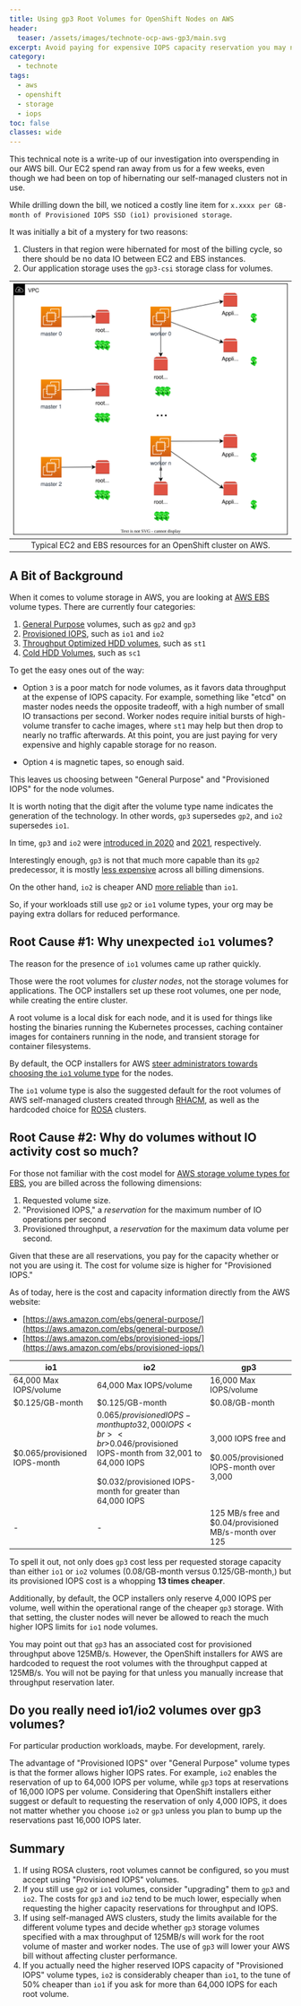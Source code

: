 ```yaml
---
title: Using gp3 Root Volumes for OpenShift Nodes on AWS
header:
  teaser: /assets/images/technote-ocp-aws-gp3/main.svg
excerpt: Avoid paying for expensive IOPS capacity reservation you may not need
category:
  - technote
tags:
  - aws
  - openshift
  - storage
  - iops
toc: false
classes: wide
---
```


This technical note is a write-up of our investigation into overspending in our AWS bill. Our EC2 spend ran away from us for a few weeks, even though we had been on top of hibernating our self-managed clusters not in use.

While drilling down the bill, we noticed a costly line item for `x.xxxx per GB-month of Provisioned IOPS SSD (io1) provisioned storage`.

It was initially a bit of a mystery for two reasons:

1. Clusters in that region were hibernated for most of the billing cycle, so there should be no data IO between EC2 and EBS instances.
2. Our application storage uses the `gp3-csi` storage class for volumes.

| ![Deployment diagram with AWS VPC containing the EC2 instances for OpenShift master and worker nodes. All nodes have an attached root volume of type "io1" and worker nodes have extra application volumes of type "gp3". The "io" volumes have multiple current signs next to them to indicate their higher cost.](/assets/images/technote-ocp-aws-gp3/main.svg) |
|:--:|
| Typical EC2 and EBS resources for an OpenShift cluster on AWS. |

## A Bit of Background

When it comes to volume storage in AWS, you are looking at [AWS EBS](https://aws.amazon.com/ebs/) volume types. There are currently four categories:

1. [General Purpose](https://aws.amazon.com/ebs/general-purpose/) volumes, such as `gp2` and `gp3`
2. [Provisioned IOPS](https://aws.amazon.com/ebs/provisioned-iops/), such as `io1` and `io2`
3. [Throughput Optimized HDD volumes](https://aws.amazon.com/ebs/throughput-optimized/), such as `st1`
4. [Cold HDD Volumes](https://aws.amazon.com/ebs/cold-hdd/), such as `sc1`

To get the easy ones out of the way:

- Option `3` is a poor match for node volumes, as it favors data throughput at the expense of IOPS capacity. For example, something like "etcd" on master nodes needs the opposite tradeoff, with a high number of small IO transactions per second. Worker nodes require initial bursts of high-volume transfer to cache images, where `st1` may help but then drop to nearly no traffic afterwards. At this point, you are just paying for very expensive and highly capable storage for no reason.

- Option `4` is magnetic tapes, so enough said.

This leaves us choosing between "General Purpose" and "Provisioned IOPS" for the node volumes.

It is worth noting that the digit after the volume type name indicates the generation of the technology. In other words, `gp3` supersedes `gp2`, and `io2` supersedes `io1`.

In time, `gp3` and `io2` were [introduced in 2020](https://aws.amazon.com/about-aws/whats-new/2020/12/introducing-new-amazon-ebs-general-purpose-volumes-gp3/) and [2021](https://aws.amazon.com/about-aws/whats-new/2021/07/aws-announces-general-availability-amazon-ebs-block-express-volumes/), respectively.

Interestingly enough, `gp3` is not that much more capable than its `gp2` predecessor, it is mostly [less expensive](https://aws.amazon.com/blogs/storage/migrate-your-amazon-ebs-volumes-from-gp2-to-gp3-and-save-up-to-20-on-costs/) across all billing dimensions.

On the other hand, `io2` is cheaper AND [more reliable](https://docs.aws.amazon.com/AWSEC2/latest/UserGuide/ebs-optimized.html) than `io1`.

So, if your workloads still use `gp2` or `io1` volume types, your org may be paying extra dollars for reduced performance.

## Root Cause #1: Why unexpected `io1` volumes?

The reason for the presence of `io1` volumes came up rather quickly.

Those were the root volumes for _cluster nodes_, not the storage volumes for applications. The OCP installers set up these root volumes, one per node, while creating the entire cluster.

A root volume is a local disk for each node, and it is used for things like hosting the binaries running the Kubernetes processes, caching container images for containers running in the node, and transient storage for container filesystems.

By default, the OCP installers for AWS [steer administrators towards choosing the `io1` volume type](https://docs.openshift.com/container-platform/4.12/installing/installing_aws/installing-aws-customizations.html) for the nodes.

The `io1` volume type is also the suggested default for the root volumes of AWS self-managed clusters created through [RHACM](https://access.redhat.com/documentation/en-us/red_hat_advanced_cluster_management_for_kubernetes/2.8), as well as the hardcoded choice for [ROSA](https://docs.openshift.com/rosa/rosa_architecture/rosa-understanding.html) clusters.

## Root Cause #2: Why do volumes without IO activity cost so much?

For those not familiar with the cost model for [AWS storage volume types for EBS](https://aws.amazon.com/ebs/volume-types/), you are billed across the following dimensions:

1. Requested volume size.
2. "Provisioned IOPS," a _reservation_ for the maximum number of IO operations per second
3. Provisioned throughput, a _reservation_ for the maximum data volume per second.

Given that these are all reservations, you pay for the capacity whether or not you are using it. The cost for volume size is higher for "Provisioned IOPS."

As of today, here is the cost and capacity information directly from the AWS website:

- [https://aws.amazon.com/ebs/general-purpose/](https://aws.amazon.com/ebs/general-purpose/)
- [https://aws.amazon.com/ebs/provisioned-iops/](https://aws.amazon.com/ebs/provisioned-iops/)

| io1 | io2 | gp3 |
| ------------------- | -------------------- | --- |
| 64,000 Max IOPS/volume | 64,000 Max IOPS/volume  | 16,000 Max IOPS/volume |
| $0.125/GB-month| $0.125/GB-month | $0.08/GB-month|
| $0.065/provisioned IOPS-month | $0.065/provisioned IOPS-month up to 32,000 IOPS<br><br>$0.046/provisioned IOPS-month from 32,001 to 64,000 IOPS<br><br>$0.032/provisioned IOPS-month for greater than 64,000 IOPS | 3,000 IOPS free and<br><br>$0.005/provisioned IOPS-month over 3,000|
| - | - | 125 MB/s free and<br>$0.04/provisioned MB/s-month over 125|

To spell it out, not only does `gp3` cost less per requested storage capacity than either `io1` or `io2` volumes (0.08/GB-month versus 0.125/GB-month,) but its provisioned IOPS cost is a whopping **13 times cheaper**.

Additionally, by default, the OCP installers only reserve 4,000 IOPS per volume, well within the operational range of the cheaper `gp3` storage. With that setting, the cluster nodes will never be allowed to reach the much higher IOPS limits for `io1` node volumes.

You may point out that `gp3` has an associated cost for provisioned throughput above 125MB/s. However, the OpenShift installers for AWS are hardcoded to request the root volumes with the throughput capped at 125MB/s. You will not be paying for that unless you manually increase that throughput reservation later.

## Do you really need io1/io2 volumes over gp3 volumes?

For particular production workloads, maybe. For development, rarely.

The advantage of "Provisioned IOPS" over "General Purpose" volume types is that the former allows higher IOPS rates. For example, `io2` enables the reservation of up to 64,000 IOPS per volume, while `gp3` tops at reservations of 16,000 IOPS per volume. Considering that OpenShift installers either suggest or default to requesting the reservation of only 4,000 IOPS, it does not matter whether you choose `io2` or `gp3` unless you plan to bump up the reservations past 16,000 IOPS later.

## Summary

1. If using ROSA clusters, root volumes cannot be configured, so you must accept using "Provisioned IOPS" volumes.
2. If you still use `gp2` or `io1` volumes, consider "upgrading" them to `gp3` and `io2`. The costs for `gp3` and `io2` tend to be much lower, especially when requesting the higher capacity reservations for throughput and IOPS.
3. If using self-managed AWS clusters, study the limits available for the different volume types and decide whether `gp3` storage volumes specified with a max throughput of 125MB/s will work for the root volume of master and worker nodes. The use of `gp3` will lower your AWS bill without affecting cluster performance.
4. If you actually need the higher reserved IOPS capacity of "Provisioned IOPS" volume types, `io2` is considerably cheaper than `io1`, to the tune of 50% cheaper than `io1` if you ask for more than 64,000 IOPS for each root volume.
